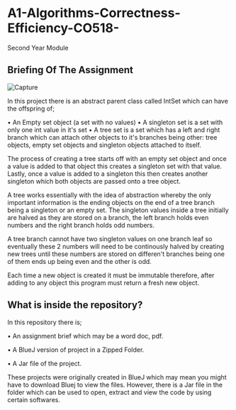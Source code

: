 # A1-Algorithms-Correctness-Efficiency-CO518-
Second Year Module 

## Briefing Of The Assignment 
![Capture](https://user-images.githubusercontent.com/74104140/98492434-bd51e400-222f-11eb-8840-87916f7fd1ee.PNG)

In this project there is an abstract parent class called IntSet which can have the offspring of; 

• An Empty set object (a set with no values)
• A singleton set is a set with  only one int value in it's set
• A tree set is a set which has a left and right branch which can  attach other objects to it's branches being other: tree objects, empty set objects and  singleton objects attached to itself.

The process of creating a tree starts off with an empty set object and once a value is added to that object this creates a singleton set with that value. Lastly, once a value is added to a singleton this then creates another singleton which both objects are passed onto a tree object. 

A tree works essentially with the idea of abstraction whereby the only important information is the ending objects on the end of a tree branch being a singleton or an empty set. The singleton values inside a tree initially are halved as they are stored on a branch, the left branch holds even numbers and the right branch holds odd numbers. 

A tree branch cannot have two singleton values on one branch leaf so eventually these 2 numbers will need to be continously halved by creating new trees until these numbers are stored on differen't branches being one of them ends up being even and the other is odd.

Each time a new object is created it must be immutable therefore, after adding to any object this program must return a fresh new object.

## What is inside the repository? 
In this repository there is;

• An assignment brief which may be a word doc, pdf.

• A BlueJ version of project in a Zipped Folder.

• A Jar file of the project.

These projects were originally created in BlueJ which may mean you might have to download Bluej to view the files. However, there is a Jar file in the folder which can be used to open, extract and view the code by using certain softwares.
